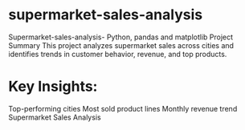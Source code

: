 # supermarket-sales-analysis
Supermarket-sales-analysis-
Python, pandas and matplotlib Project Summary
This project analyzes supermarket sales across cities and identifies trends in customer behavior, revenue, and top products.

# Key Insights:
Top-performing cities
Most sold product lines
Monthly revenue trend Supermarket Sales Analysis 
